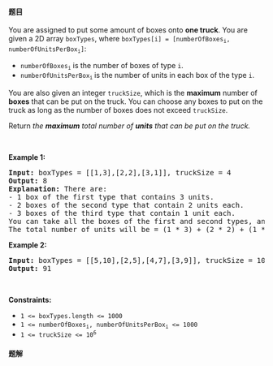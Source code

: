 #### 题目
<p>You are assigned to put some amount of boxes onto <strong>one truck</strong>. You are given a 2D array <code>boxTypes</code>, where <code>boxTypes[i] = [numberOfBoxes<sub>i</sub>, numberOfUnitsPerBox<sub>i</sub>]</code>:</p>

<ul>
	<li><code>numberOfBoxes<sub>i</sub></code> is the number of boxes of type <code>i</code>.</li>
	<li><code>numberOfUnitsPerBox<sub>i</sub></code><sub> </sub>is the number of units in each box of the type <code>i</code>.</li>
</ul>

<p>You are also given an integer <code>truckSize</code>, which is the <strong>maximum</strong> number of <strong>boxes</strong> that can be put on the truck. You can choose any boxes to put on the truck as long as the number&nbsp;of boxes does not exceed <code>truckSize</code>.</p>

<p>Return <em>the <strong>maximum</strong> total number of <strong>units</strong> that can be put on the truck.</em></p>

<p>&nbsp;</p>
<p><strong class="example">Example 1:</strong></p>

<pre>
<strong>Input:</strong> boxTypes = [[1,3],[2,2],[3,1]], truckSize = 4
<strong>Output:</strong> 8
<strong>Explanation:</strong> There are:
- 1 box of the first type that contains 3 units.
- 2 boxes of the second type that contain 2 units each.
- 3 boxes of the third type that contain 1 unit each.
You can take all the boxes of the first and second types, and one box of the third type.
The total number of units will be = (1 * 3) + (2 * 2) + (1 * 1) = 8.
</pre>

<p><strong class="example">Example 2:</strong></p>

<pre>
<strong>Input:</strong> boxTypes = [[5,10],[2,5],[4,7],[3,9]], truckSize = 10
<strong>Output:</strong> 91
</pre>

<p>&nbsp;</p>
<p><strong>Constraints:</strong></p>

<ul>
	<li><code>1 &lt;= boxTypes.length &lt;= 1000</code></li>
	<li><code>1 &lt;= numberOfBoxes<sub>i</sub>, numberOfUnitsPerBox<sub>i</sub> &lt;= 1000</code></li>
	<li><code>1 &lt;= truckSize &lt;= 10<sup>6</sup></code></li>
</ul>


 #### 题解